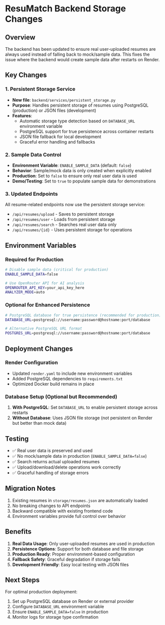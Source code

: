 # ResuMatch Backend Storage Changes

## Overview
The backend has been updated to ensure real user-uploaded resumes are always used instead of falling back to mock/sample data. This fixes the issue where the backend would create sample data after restarts on Render.

## Key Changes

### 1. Persistent Storage Service
- **New file**: `backend/services/persistent_storage.py`
- **Purpose**: Handles persistent storage of resumes using PostgreSQL (production) or JSON files (development)
- **Features**:
  - Automatic storage type detection based on `DATABASE_URL` environment variable
  - PostgreSQL support for true persistence across container restarts
  - JSON file fallback for local development
  - Graceful error handling and fallbacks

### 2. Sample Data Control
- **Environment Variable**: `ENABLE_SAMPLE_DATA` (default: `false`)
- **Behavior**: Sample/mock data is only created when explicitly enabled
- **Production**: Set to `false` to ensure only real user data is used
- **Demo/Testing**: Set to `true` to populate sample data for demonstrations

### 3. Updated Endpoints
All resume-related endpoints now use the persistent storage service:
- `/api/resumes/upload` - Saves to persistent storage
- `/api/resumes/user` - Loads from persistent storage
- `/api/resumes/search` - Searches real user data only
- `/api/resumes/{id}` - Uses persistent storage for operations

## Environment Variables

### Required for Production
```bash
# Disable sample data (critical for production)
ENABLE_SAMPLE_DATA=false

# Use OpenRouter API for AI analysis
OPENROUTER_API_KEY=your_api_key_here
ANALYZER_MODE=auto
```

### Optional for Enhanced Persistence
```bash
# PostgreSQL database for true persistence (recommended for production)
DATABASE_URL=postgresql://username:password@hostname:port/database

# Alternative PostgreSQL URL format
POSTGRES_URL=postgresql://username:password@hostname:port/database
```

## Deployment Changes

### Render Configuration
- Updated `render.yaml` to include new environment variables
- Added PostgreSQL dependencies to `requirements.txt`
- Optimized Docker build remains in place

### Database Setup (Optional but Recommended)
1. **With PostgreSQL**: Set `DATABASE_URL` to enable persistent storage across restarts
2. **Without Database**: Uses JSON file storage (not persistent on Render but better than mock data)

## Testing
- ✅ Real user data is preserved and used
- ✅ No mock/sample data in production (`ENABLE_SAMPLE_DATA=false`)
- ✅ Search returns actual uploaded resumes
- ✅ Upload/download/delete operations work correctly
- ✅ Graceful handling of storage errors

## Migration Notes
1. Existing resumes in `storage/resumes.json` are automatically loaded
2. No breaking changes to API endpoints
3. Backward compatible with existing frontend code
4. Environment variables provide full control over behavior

## Benefits
1. **Real Data Usage**: Only user-uploaded resumes are used in production
2. **Persistence Options**: Support for both database and file storage
3. **Production Ready**: Proper environment-based configuration
4. **Fallback Safety**: Graceful degradation if storage fails
5. **Development Friendly**: Easy local testing with JSON files

## Next Steps
For optimal production deployment:
1. Set up PostgreSQL database on Render or external provider
2. Configure `DATABASE_URL` environment variable
3. Ensure `ENABLE_SAMPLE_DATA=false` in production
4. Monitor logs for storage type confirmation
